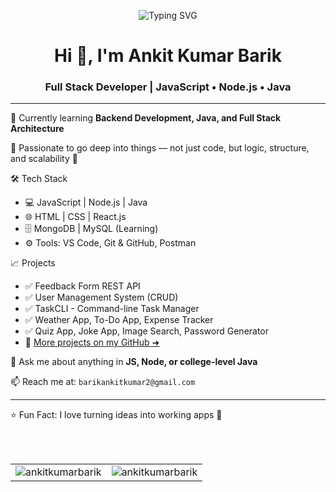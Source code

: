 <p align="center">
  <img src="https://readme-typing-svg.herokuapp.com?font=Fira+Code&size=24&duration=100&pause=10&color=FF0000&center=true&vCenter=true&height=40&lines=Error+404+Not+Found" alt="Typing SVG" />
</p>


<h1 align="center">Hi 👋, I'm Ankit Kumar Barik</h1>
<h3 align="center">Full Stack Developer | JavaScript • Node.js • Java</h3>

---

🌱 Currently learning **Backend Development, Java, and Full Stack Architecture**

💌 Passionate to go deep into things — not just code, but logic, structure, and scalability 🚀

🛠️ Tech Stack  
- 💻 JavaScript | Node.js | Java  
- 🌐 HTML | CSS | React.js  
- 🗄️ MongoDB | MySQL (Learning)  
- ⚙️ Tools: VS Code, Git & GitHub, Postman

📈 Projects  
- ✅ Feedback Form REST API  
- ✅ User Management System (CRUD)  
- ✅ TaskCLI - Command-line Task Manager  
- ✅ Weather App, To-Do App, Expense Tracker  
- ✅ Quiz App, Joke App, Image Search, Password Generator  
- 📌 [More projects on my GitHub ➜](https://github.com/ANKITKUMARBARIK)

💬 Ask me about anything in **JS, Node, or college-level Java**

📫 Reach me at: `barikankitkumar2@gmail.com`

---

⭐ Fun Fact: I love turning ideas into working apps 🚀

<br>
<br>
<table>
  <tr>
    <td>
      <img src="https://github-readme-stats.vercel.app/api?username=ankitkumarbarik&show_icons=true&locale=en&theme=tokyonight" alt="ankitkumarbarik" />
    </td>
    <td>
      <img src="https://github-readme-streak-stats.herokuapp.com/?user=ankitkumarbarik&&theme=tokyonight" alt="ankitkumarbarik" />
    </td>
  </tr>
</table>
